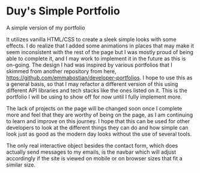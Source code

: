 # Duy's Simple Portfolio
A simple version of my portfolio

It utilizes vanilla HTML/CSS to create a sleek simple looks with some effects. I do realize that I added some animations in places that may make it seem inconsistent with the rest of the page but I was mostly proud of being able to complete it, and I may work to implement it in the future as this is on-going. The design I had was inspired by various portfolios that I skimmed from another repository from here, https://github.com/emmabostian/developer-portfolios. I hope to use this as a general basis, so that I may refactor a different version of this using different API libraries and tech stacks like the ones listed on it. This is the portfolio I will be using to show off for now until I fully implement more.

The lack of projects on the page will be changed soon once I complete more and feel that they are worthy of being on the page, as I am continuing to learn and improve on this journey. I hope that this can be used for other developers to look at the different things they can do and how simple can look just as good as the modern day looks without the use of several tools.

The only real interactive object besides the contact form, which does actually send messages to my emails, is the navbar which will adjust accordingly if the site is viewed on mobile or on browser sizes that fit a similar size.
